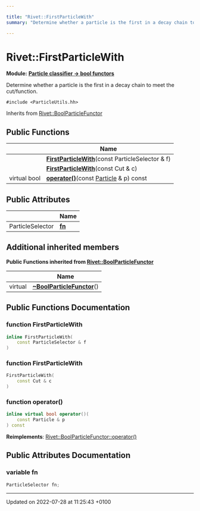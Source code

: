 ```yaml
---

title: "Rivet::FirstParticleWith"
summary: "Determine whether a particle is the first in a decay chain to meet the cut/function. "

---
```


# Rivet::FirstParticleWith

**Module:** **[Particle classifier -> bool functors](http://example.org/modules/group__particleutils__p2bool/)**



Determine whether a particle is the first in a decay chain to meet the cut/function. 


`#include <ParticleUtils.hh>`

Inherits from [Rivet::BoolParticleFunctor](http://example.org/classes/structrivet_1_1boolparticlefunctor/)

## Public Functions

|                | Name           |
| -------------- | -------------- |
| | **[FirstParticleWith](http://example.org/classes/structrivet_1_1firstparticlewith/#function-firstparticlewith)**(const ParticleSelector & f) |
| | **[FirstParticleWith](http://example.org/classes/structrivet_1_1firstparticlewith/#function-firstparticlewith)**(const Cut & c) |
| virtual bool | **[operator()](http://example.org/classes/structrivet_1_1firstparticlewith/#function-operator())**(const <a href="http://example.org/classes/classrivet_1_1particle/">Particle</a> & p) const |

## Public Attributes

|                | Name           |
| -------------- | -------------- |
| ParticleSelector | **[fn](http://example.org/classes/structrivet_1_1firstparticlewith/#variable-fn)**  |

## Additional inherited members

**Public Functions inherited from [Rivet::BoolParticleFunctor](http://example.org/classes/structrivet_1_1boolparticlefunctor/)**

|                | Name           |
| -------------- | -------------- |
| virtual | **[~BoolParticleFunctor](http://example.org/classes/structrivet_1_1boolparticlefunctor/#function-~boolparticlefunctor)**() |


## Public Functions Documentation

### function FirstParticleWith

```cpp
inline FirstParticleWith(
    const ParticleSelector & f
)
```


### function FirstParticleWith

```cpp
FirstParticleWith(
    const Cut & c
)
```


### function operator()

```cpp
inline virtual bool operator()(
    const Particle & p
) const
```


**Reimplements**: [Rivet::BoolParticleFunctor::operator()](http://example.org/classes/structrivet_1_1boolparticlefunctor/#function-operator())


## Public Attributes Documentation

### variable fn

```cpp
ParticleSelector fn;
```


-------------------------------

Updated on 2022-07-28 at 11:25:43 +0100